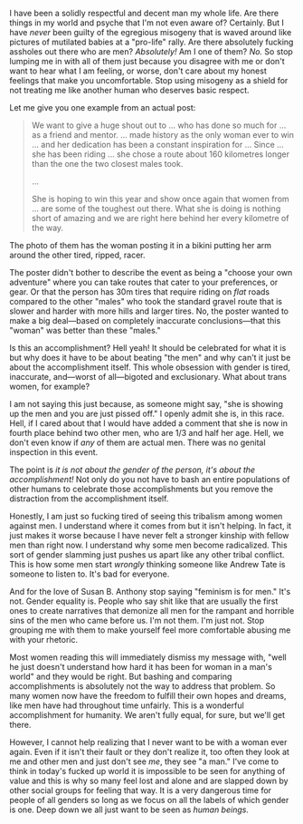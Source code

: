 I have been a solidly respectful and decent man my whole life. Are there things in my world and psyche that I'm not even aware of? Certainly. But I have *never* been guilty of the egregious misogeny that is waved around like pictures of mutilated babies at a "pro-life" rally. Are there absolutely fucking assholes out there who are men? *Absolutely!* Am I one of them? *No.* So stop lumping me in with all of them just because you disagree with me or don't want to hear what I am feeling, or worse, don't care about my honest feelings that make you uncomfortable. Stop using misogeny as a shield for not treating me like another human who deserves basic respect.

Let me give you one example from an actual post:

>We want to give a huge shout out to ... who has done so much for ... as a friend and mentor. ... made history as the only woman ever to win ... and her dedication has been a constant inspiration for ...  Since ... she has been riding ... she chose a route about 160 kilometres longer than the one the two closest males took. 
>
>...
>
>She is hoping to win this year and show once again that women from ... are some of the toughest out there. What she is doing is nothing short of amazing and we are right here behind her every kilometre of the way.

The photo of them has the woman posting it in a bikini putting her arm around the other tired, ripped, racer.

The poster didn't bother to describe the event as being a "choose your own adventure" where you can take routes that cater to your preferences, or gear. Or that the person has 30m tires that require riding on *flat* roads compared to the other "males" who took the standard gravel route that is slower and harder with more hills and larger tires. No, the poster wanted to make a big deal—based on completely inaccurate conclusions—that this "woman" was better than these "males."

Is this an accomplishment? Hell yeah! It should be celebrated for what it is but why does it have to be about beating "the men" and why can't it just be about the accomplishment itself. This whole obsession with gender is tired, inaccurate, and—worst of all—bigoted and exclusionary. What about trans women, for example?

I am not saying this just because, as someone might say, "she is showing up the men and you are just pissed off."  I openly admit she is, in this race. Hell, if I cared about that I would have added a comment that she is now in fourth place behind two other men, who are 1/3 and half her age. Hell, we don't even know if *any* of them are actual men. There was no genital inspection in this event. 

The point is *it is not about the gender of the person, it's about the accomplishment!* Not only do you not have to bash an entire populations of other humans to celebrate those accomplishments but you remove the distraction from the accomplishment itself.

Honestly, I am just so fucking tired of seeing this tribalism among women against men. I understand where it comes from but it isn't helping. In fact, it just makes it worse because I have never felt a stronger kinship with fellow men than right now. I understand why some men become radicalized. This sort of gender slamming just pushes us apart like any other tribal conflict. This is how some men start *wrongly* thinking someone like Andrew Tate is someone to listen to. It's bad for everyone.

And for the love of Susan B. Anthony stop saying "feminism is for men." It's not. Gender equality is. People who say shit like that are usually the first ones to create narratives that demonize all men for the rampant and horrible sins of the men who came before us. I'm not them. I'm just not. Stop grouping me with them to make yourself feel more comfortable abusing me with your rhetoric.

Most women reading this will immediately dismiss my message with, "well he just doesn't understand how hard it has been for woman in a man's world" and they would be right. But bashing and comparing accomplishments is absolutely not the way to address that problem. So many women now have the freedom to fulfill their own hopes and dreams, like men have had throughout time unfairly. This is a wonderful accomplishment for humanity. We aren't fully equal, for sure, but we'll get there. 

However, I cannot help realizing that I never want to be with a woman ever again. Even if it isn't their fault or they don't realize it, too often they look at me and other men and just don't see *me*, they see "a man." I've come to think in today's fucked up world it is impossible to be seen for anything of value and this is why so many feel lost and alone and are slapped down by other social groups for feeling that way. It is a very dangerous time for people of all genders so long as we focus on all the labels of which gender is one. Deep down we all just want to be seen as *human beings.*
